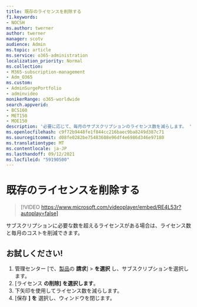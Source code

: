 ```yaml
---
title: 既存のライセンスを削除する
f1.keywords:
- NOCSH
ms.author: twerner
author: twerner
manager: scotv
audience: Admin
ms.topic: article
ms.service: o365-administration
localization_priority: Normal
ms.collection:
- M365-subscription-management
- Adm_O365
ms.custom:
- AdminSurgePortfolio
- adminvideo
monikerRange: o365-worldwide
search.appverid:
- BCS160
- MET150
- MOE150
description: '必要に応じて、毎月のサブスクリプションのライセンス数を減らします。 '
ms.openlocfilehash: c9f72b9448fe1f844cc216baec9ba8249d387c71
ms.sourcegitcommit: d08fe0282be75483608e96df4e6986d346e97180
ms.translationtype: MT
ms.contentlocale: ja-JP
ms.lasthandoff: 09/12/2021
ms.locfileid: "59190500"
---
```

# <a name="remove-existing-licenses"></a>既存のライセンスを削除する

> [!VIDEO https://www.microsoft.com/videoplayer/embed/RE4L53r?autoplay=false]

サブスクリプションに必要な数を超えるライセンスがある場合は、ライセンス数と毎月のコストを削減できます。 

## <a name="try-it"></a>お試しください!
 
1. 管理センター [で、[製品](https://admin.microsoft.com)の **請求**]  >  **を選択** し、サブスクリプションを選択します。
1. [ライセンス **の削除] を選択します**。
1. 下矢印を使用してライセンス数を減らします。
1. [保存 **] を** 選択し、ウィンドウを閉じます。